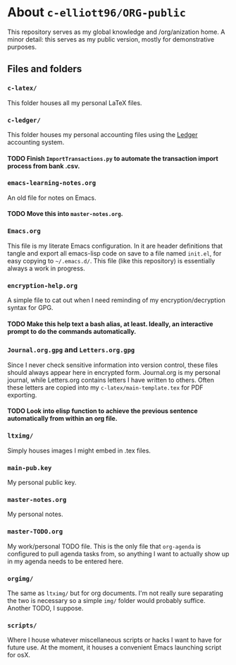 # About `c-elliott96/ORG-public`
This repository serves as my global knowledge and /org/anization home. A minor detail: this serves as my public version, mostly for demonstrative purposes.
## Files and folders
### `c-latex/`
This folder houses all my personal LaTeX files.
### `c-ledger/`
This folder houses my personal accounting files using the [Ledger](https://www.ledger-cli.org/) accounting system. 
#### TODO Finish `ImportTransactions.py` to automate the transaction import process from bank .csv.
### `emacs-learning-notes.org`
An old file for notes on Emacs.
#### TODO Move this into `master-notes.org`.
### `Emacs.org`
This file is my literate Emacs configuration. In it are header definitions that tangle and export all emacs-lisp code on save to a file named `init.el`, for easy copying to `~/.emacs.d/`. This file (like this repository) is essentially always a work in progress.
### `encryption-help.org`
A simple file to cat out when I need reminding of my encryption/decryption syntax for GPG.
#### TODO Make this help text a bash alias, at least. Ideally, an interactive prompt to do the commands automatically.
### `Journal.org.gpg` and `Letters.org.gpg`
Since I never check sensitive information into version control, these files should always appear here in encrypted form. Journal.org is my personal journal, while Letters.org contains letters I have written to others. Often these letters are copied into my `c-latex/main-template.tex` for PDF exporting.
#### TODO Look into elisp function to achieve the previous sentence automatically from within an org file.
### `ltximg/` 
Simply houses images I might embed in .tex files.
### `main-pub.key` 
My personal public key.
### `master-notes.org`
My personal notes.
### `master-TODO.org`
My work/personal TODO file. This is the only file that `org-agenda` is configured to pull agenda tasks from, so anything I want to actually show up in my agenda needs to be entered here.
### `orgimg/`
The same as `ltximg/` but for org documents. I'm not really sure separating the two is necessary so a simple `img/` folder would probably suffice. Another TODO, I suppose.
### `scripts/`
Where I house whatever miscellaneous scripts or hacks I want to have for future use. At the moment, it houses a convenient Emacs launching script for osX.
